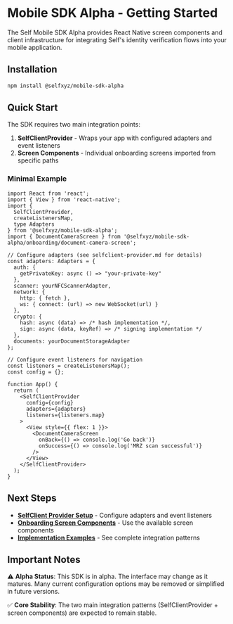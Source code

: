 # Mobile SDK Alpha - Getting Started

The Self Mobile SDK Alpha provides React Native screen components and client infrastructure for integrating Self's identity verification flows into your mobile application.

## Installation

```bash
npm install @selfxyz/mobile-sdk-alpha
```

## Quick Start

The SDK requires two main integration points:

1. **SelfClientProvider** - Wraps your app with configured adapters and event listeners
2. **Screen Components** - Individual onboarding screens imported from specific paths

### Minimal Example

```tsx
import React from 'react';
import { View } from 'react-native';
import { 
  SelfClientProvider, 
  createListenersMap,
  type Adapters 
} from '@selfxyz/mobile-sdk-alpha';
import { DocumentCameraScreen } from '@selfxyz/mobile-sdk-alpha/onboarding/document-camera-screen';

// Configure adapters (see selfclient-provider.md for details)
const adapters: Adapters = {
  auth: {
    getPrivateKey: async () => "your-private-key"
  },
  scanner: yourNFCScannerAdapter,
  network: {
    http: { fetch },
    ws: { connect: (url) => new WebSocket(url) }
  },
  crypto: {
    hash: async (data) => /* hash implementation */,
    sign: async (data, keyRef) => /* signing implementation */
  },
  documents: yourDocumentStorageAdapter
};

// Configure event listeners for navigation
const listeners = createListenersMap();
const config = {};

function App() {
  return (
    <SelfClientProvider 
      config={config} 
      adapters={adapters} 
      listeners={listeners.map}
    >
      <View style={{ flex: 1 }}>
        <DocumentCameraScreen 
          onBack={() => console.log('Go back')}
          onSuccess={() => console.log('MRZ scan successful')}
        />
      </View>
    </SelfClientProvider>
  );
}
```

## Next Steps

- **[SelfClient Provider Setup](selfclient-provider.md)** - Configure adapters and event listeners
- **[Onboarding Screen Components](onboarding-screens.md)** - Use the available screen components
- **[Implementation Examples](examples/)** - See complete integration patterns

## Important Notes

⚠️ **Alpha Status**: This SDK is in alpha. The interface may change as it matures. Many current configuration options may be removed or simplified in future versions.

✅ **Core Stability**: The two main integration patterns (SelfClientProvider + screen components) are expected to remain stable.